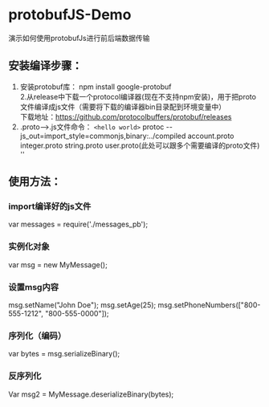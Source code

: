 # protobufJS-Demo

演示如何使用protobufJs进行前后端数据传输

## 安装编译步骤：
1. 安装protobuf库：
npm install google-protobuf   
2.从release中下载一个protocol编译器(现在不支持npm安装)，用于把proto文件编译成js文件（需要将下载的编译器bin目录配到环境变量中）  
 下载地址：https://github.com/protocolbuffers/protobuf/releases
3.  .proto-->.js文件命令：
`<hello world>`  protoc --js_out=import_style=commonjs,binary:../compiled account.proto integer.proto string.proto user.proto(此处可以跟多个需要编译的proto文件) '<hello word>'
## 使用方法：
### import编译好的js文件     
var messages = require('./messages_pb');
### 实例化对象
var msg = new MyMessage(); 
### 设置msg内容
msg.setName("John Doe");
msg.setAge(25);
msg.setPhoneNumbers(["800-555-1212", "800-555-0000"]);
### 序列化（编码）
var bytes = msg.serializeBinary();
### 反序列化
Var msg2 = MyMessage.deserializeBinary(bytes);
